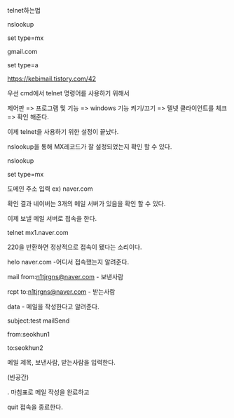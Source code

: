 telnet하는법



nslookup

set type=mx

gmail.com

set type=a

https://kebimail.tistory.com/42



우선 cmd에서 telnet 명령어를 사용하기 위해서

제어판 => 프로그램 및 기능 => windows 기능 켜기/끄기 => 텔넷 클라이언트를 체크 => 확인 해준다.

이제 telnet을 사용하기 위한 설정이 끝났다.



nslookup을 통해 MX레코드가 잘 설정되었는지 확인 할 수 있다.

nslookup

set type=mx

도메인 주소 입력 ex) naver.com

확인 결과 네이버는 3개의 메일 서버가 있음을 확인 할 수 있다.



이제 보낼 메일 서버로 접속을 한다.

telnet mx1.naver.com

220을 반환하면 정상적으로 접속이 됐다는 소리이다.

helo naver.com -어디서 접속했는지 알려준다.

mail from:<n1tjrgns@naver.com> - 보낸사람

rcpt to:n1tjrgns@naver.com - 받는사람

data - 메일을 작성한다고 알려준다.

subject:test mailSend  

from:seokhun1

to:seokhun2

메일 제목, 보낸사람, 받는사람을 입력한다.

(빈공간) 

.    마침표로 메일 작성을 완료하고

quit 접속을 종료한다.